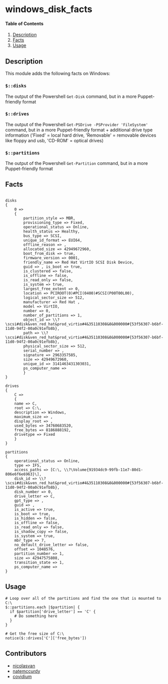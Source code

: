 # windows_disk_facts

#### Table of Contents

1. [Description](#description)
1. [Facts](#facts)
1. [Usage](#usage)



## Description

This module adds  the following facts on Windows:

### `$::disks`

The output of the Powershell `Get-Disk` command, but in a more Puppet-friendly format

### `$::drives`

The output of the Powershell `Get-PSDrive -PSProvider 'FileSystem'` command, but in a more Puppet-friendly format + additional drive type information ('Fixed' = local hard drive, 'Removable' = removable devices like floppy and usb, 'CD-ROM' = optical drives)

### `$::partitions`

The output of the Powershell `Get-Partition` command, but in a more Puppet-friendly format

## Facts

```puppet

disks
{
    0 => 
    {
        partition_style => MBR, 
        provisioning_type => Fixed, 
        operational_status => Online, 
        health_status => Healthy, 
        bus_type => SCSI, 
        unique_id_format => EUI64, 
        offline_reason => , 
        allocated_size => 42949672960, 
        boot_from_disk => true, 
        firmware_version => 0001, 
        friendly_name => Red Hat VirtIO SCSI Disk Device, 
        guid => , is_boot => true, 
        is_clustered => false, 
        is_offline => false, 
        is_read_only => false, 
        is_system => true, 
        largest_free_extent => 0, 
        location => PCIROOT(0)#PCI(0400)#SCSI(P00T00L00), 
        logical_sector_size => 512, 
        manufacturer => Red Hat , 
        model => VirtIO, 
        number => 0, 
        number_of_partitions => 1, 
        object_id => \\?\scsi#disk&ven_red_hat&prod_virtio#4&35110308&0&000000#{53f56307-b6bf-11d0-94f2-00a0c91efb8b}, 
        path => \\?\scsi#disk&ven_red_hat&prod_virtio#4&35110308&0&000000#{53f56307-b6bf-11d0-94f2-00a0c91efb8b}, 
        physical_sector_size => 512, 
        serial_number => , 
        signature => 2963357585, 
        size => 42949672960, 
        unique_id => 3141463431303031, 
        ps_computer_name => 
        }
}

drives
{
    C => 
    {
    name => C, 
    root => C:\, 
    description => Windows, 
    maximum_size => , 
    display_root => , 
    used_bytes => 34760683520, 
    free_bytes => 8186888192, 
    drivetype => Fixed
    }
}

partitions
{
    operational_status => Online, 
    type => IFS, 
    access_paths => [C:\, \\?\Volume{91934dc9-99fb-11e7-80d1-806e6f6e6963}\], 
    disk_id => \\?\scsi#disk&ven_red_hat&prod_virtio#4&35110308&0&000000#{53f56307-b6bf-11d0-94f2-00a0c91efb8b}, 
    disk_number => 0, 
    drive_letter => C, 
    gpt_type => , 
    guid => , 
    is_active => true, 
    is_boot => true, 
    is_hidden => false, 
    is_offline => false, 
    is_read_only => false, 
    is_shadow_copy => false, 
    is_system => true, 
    mbr_type => 7, 
    no_default_drive_letter => false, 
    offset => 1048576, 
    partition_number => 1, 
    size => 42947575808, 
    transition_state => 1, 
    ps_computer_name => 
}

```

## Usage

```puppet
# Loop over all of the partitions and find the one that is mounted to C:\
$::partitions.each |$partition| {
  if $partition['drive_letter'] == 'C' {
    # Do something here
  }
}

# Get the free size of C:\
notice($::drives['C']['free_bytes'])
```

## Contributors

  - [nicolasvan](https:///github.com/nicolasvan)
  - [natemccurdy](https:///github.com/natemccurdy)
  - [covidium](https:///github.com/covidium)
